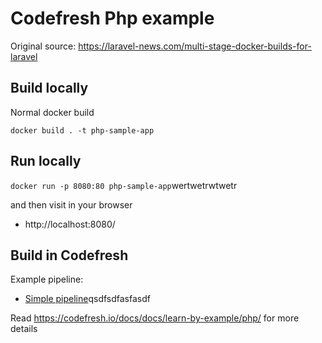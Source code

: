 # Codefresh Php example

Original source: https://laravel-news.com/multi-stage-docker-builds-for-laravel

## Build locally

Normal docker build 

`docker build . -t php-sample-app`


## Run locally

`docker run -p 8080:80 php-sample-app`wertwetrwtwetr

and then visit in your browser

* http://localhost:8080/

## Build in Codefresh

Example pipeline:

* [Simple pipeline](codefresh.yml)qsdfsdfasfasdf


Read https://codefresh.io/docs/docs/learn-by-example/php/ for more details



